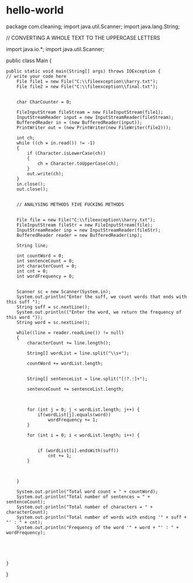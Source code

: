 # hello-world

package com.cleaning;
import java.util.Scanner;
import java.lang.String;

// CONVERTING A WHOLE TEXT TO THE UPPERCASE LETTERS

import java.io.*;
import java.util.Scanner;

public class Main {

    public static void main(String[] args) throws IOException {
	// write your code here
        File file1 = new File("C:\\fileexception\\harry.txt");
        File file2 = new File("C:\\fileexception\\final.txt");


        char CharCounter = 0;

        FileInputStream fileStream = new FileInputStream(file1);
        InputStreamReader input = new InputStreamReader(fileStream);
        BufferedReader in = (new BufferedReader(input));
        PrintWriter out = (new PrintWriter(new FileWriter(file2)));

        int ch;
        while ((ch = in.read()) != -1)
        {
            if (Character.isLowerCase(ch))
            {
                ch = Character.toUpperCase(ch);
            }
            out.write(ch);
        }
        in.close();
        out.close();


        // ANALYSING METHODS FIVE FUCKING METHODS


        File file = new File("C:\\fileexception\\harry.txt");
        FileInputStream fileStr = new FileInputStream(file);
        InputStreamReader inp = new InputStreamReader(fileStr);
        BufferedReader reader = new BufferedReader(inp);

        String line;

        int countWord = 0;
        int sentenceCount = 0;
        int characterCount = 0;
        int cnt = 0;
        int wordFrequency = 0;


        Scanner sc = new Scanner(System.in);
        System.out.println("Enter the suff, we count words that ends with this suff ");
        String suff = sc.nextLine();
        System.out.println(("Enter the word, we return the frequency of this word "));
        String word = sc.nextLine();

        while((line = reader.readLine()) != null)
        {
            characterCount += line.length();

            String[] wordList = line.split("\\s+");

            countWord += wordList.length;

    
            String[] sentenceList = line.split("[!?.:]+");

            sentenceCount += sentenceList.length;

            

            for (int j = 0; j < wordList.length; j++) {
                if(wordList[j].equals(word))
                    wordFrequency += 1;
            }

            for (int i = 0; i < wordList.length; i++) {


                if (wordList[i].endsWith(suff))
                    cnt += 1;
            }



        }

        System.out.println("Total word count = " + countWord);
        System.out.println("Total number of sentences = " + sentenceCount);
        System.out.println("Total number of characters = " + characterCount);
        System.out.println("Total number of words with ending '" + suff + "' : " + cnt);
        System.out.println("Frequency of the word '" + word + "' : " + wordFrequency);





    }
}
